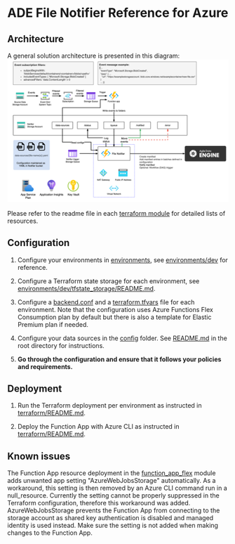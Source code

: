 # ADE File Notifier Reference for Azure

## Architecture
A general solution architecture is presented in this diagram:
![image](architecture/azure_notifier.png)

Please refer to the readme file in each [terraform module](terraform/modules/) for detailed lists of resources.

## Configuration

1. Configure your environments in [environments](environments/), see [environments/dev](environments/dev/) for reference. 

2. Configure a Terraform state storage for each environment, see [environments/dev/tfstate_storage/README.md](environments/dev/tfstate_storage/README.md).

3. Configure a [backend.conf](environments/dev/backend.conf) and a [terraform.tfvars](environments/dev/terraform.tfvars) file for each environment. Note that the configuration uses Azure Functions Flex Consumption plan by default but there is also a template for Elastic Premium plan if needed. 

4. Configure your data sources in the [config](../../config/) folder. See [README.md](../../README.md) in the root directory for instructions.

5. **Go through the configuration and ensure that it follows your policies and requirements.**

## Deployment

1. Run the Terraform deployment per environment as instructed in [terraform/README.md](terraform/README.md).

2. Deploy the Function App with Azure CLI as instructed in [terraform/README.md](terraform/README.md).

## Known issues

The Function App resource deployment in the [function_app_flex](terraform/modules/function_app_flex/) module adds unwanted app setting "AzureWebJobsStorage" automatically. As a workaround, this setting is then removed by an Azure CLI command run in a null_resource. Currently the setting cannot be properly suppressed in the Terraform configuration, therefore this workaround was added. AzureWebJobsStorage prevents the Function App from connecting to the storage account as shared key authentication is disabled and managed identity is used instead. Make sure the setting is not added when making changes to the Function App.